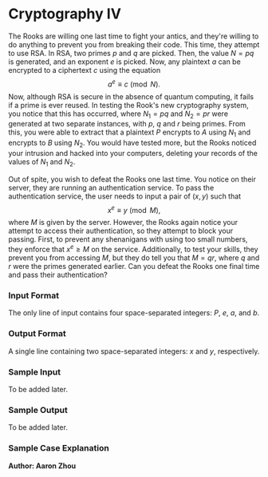 # Cryptography IV

The Rooks are willing one last time to fight your antics, and they're willing
to do anything to prevent you from breaking their code. This time, they
attempt to use RSA. In RSA, two primes $p$ and $q$ are picked. Then, the
value $N = pq$ is generated, and an exponent $e$ is picked. Now, any
plaintext $a$ can be encrypted to a ciphertext $c$ using the equation 
$$a^e \equiv c \pmod{N}.$$
Now, although RSA is secure in the absence of quantum computing, it fails
if a prime is ever reused. In testing the Rook's new cryptography system, you
notice that this has occurred, where $N_1 = pq$ and $N_2 = pr$ were
generated at two separate instances, with $p$, $q$ and $r$ being primes. From
this, you were able to extract that a plaintext $P$ encrypts to $A$ using
$N_1$ and encrypts to $B$ using $N_2$. You would have tested more, but the
Rooks noticed your intrusion and hacked into your computers, deleting your
records of the values of $N_1$ and $N_2$. 

Out of spite, you wish to defeat the Rooks one last time. You notice on their
server, they are running an authentication service. To pass the
authentication service, the user needs to input a pair of $(x, y)$ such
that 
$$x^e \equiv y \pmod{M},$$
where $M$ is given by the server. However, the Rooks again notice your
attempt to access their authentication, so they attempt to block your
passing. First, to prevent any shenanigans with using too small 
numbers, they enforce that $x^e \geq M$ on the service. Additionally,
to test your skills, they prevent you from accessing $M$, but they do
tell you that $M = qr$, where $q$ and $r$ were the primes generated earlier.
Can you defeat the Rooks one final time and pass their authentication?

### Input Format

The only line of input contains four space-separated integers: $P$, $e$, 
$a$, and $b$. 

### Output Format

A single line containing two space-separated integers: $x$ and $y$, 
respectively. 

### Sample Input

To be added later.

### Sample Output

To be added later. 

### Sample Case Explanation



**Author: Aaron Zhou**
